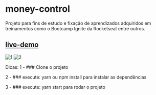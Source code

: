 # money-control

Projeto para fins de estudo e fixação de aprendizados adquiridos em treinamentos como o Bootcamp Ignite da Rocketseat entre outros.

## [live-demo](https://moneycontrol.netlify.app/)

![1](https://user-images.githubusercontent.com/18725901/118345596-fdaa5b80-b50b-11eb-97aa-3ad99ea80944.png)
![2](https://user-images.githubusercontent.com/18725901/118345598-000cb580-b50c-11eb-9b00-464b4bb00a98.png)


Dicas: 
1 - ### Clone o projeto

2 - ### execute: yarn ou npm install para instalar as dependências

3 - ### execute: yarn start para rodar o projeto

